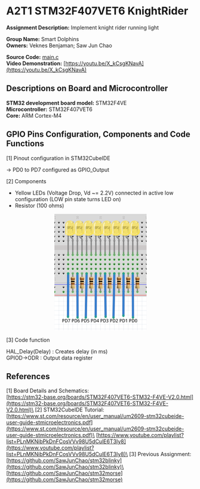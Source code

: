 # A2T1 STM32F407VET6 KnightRider

**Assignment Description:** Implement knight rider running light

**Group Name:** Smart Dolphins\
**Owners:** Veknes Benjaman; Saw Jun Chao

**Source Code:** [main.c](/A2T1_STM32F407VET6_KnightRider/Core/Src/main.c)\
**Video Demonstration:** [https://youtu.be/X_kCsgKNavA](https://youtu.be/X_kCsgKNavA)

## Descriptions on Board and Microcontroller

**STM32 development board model:** STM32F4VE\
**Microcontroller:** STM32F407VET6\
**Core:** ARM Cortex-M4

## GPIO Pins Configuration, Components and Code Functions

[1] Pinout configuration in STM32CubeIDE

-> PD0 to PD7 configured as GPIO_Output

[2] Components

- Yellow LEDs (Voltage Drop, Vd ~= 2.2V) connected in active low configuration (LOW pin state turns LED on)
- Resistor (100 ohms)

<center><img src="/pictures/schematics.png"></center>

[3] Code function

HAL_Delay(Delay) : Creates delay (in ms)\
GPIOD->ODR : Output data register

## References

[1] Board Details and Schematics:\
[https://stm32-base.org/boards/STM32F407VET6-STM32-F4VE-V2.0.html](https://stm32-base.org/boards/STM32F407VET6-STM32-F4VE-V2.0.html)\
[2] STM32CubeIDE Tutorial:\
[https://www.st.com/resource/en/user_manual/um2609-stm32cubeide-user-guide-stmicroelectronics.pdf](https://www.st.com/resource/en/user_manual/um2609-stm32cubeide-user-guide-stmicroelectronics.pdf)\
[https://www.youtube.com/playlist?list=PLnMKNibPkDnFCosVVv98U5dCulE6T3Iy8](https://www.youtube.com/playlist?list=PLnMKNibPkDnFCosVVv98U5dCulE6T3Iy8)\
[3] Previous Assignment:\
[https://github.com/SawJunChao/stm32blinky](https://github.com/SawJunChao/stm32blinky)\
[https://github.com/SawJunChao/stm32morse](https://github.com/SawJunChao/stm32morse)